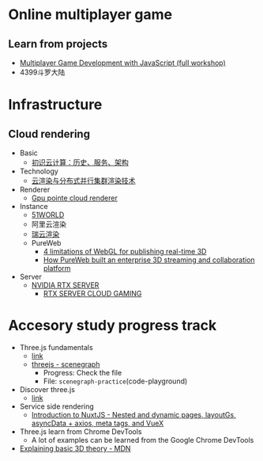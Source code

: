 # Online multiplayer game
## Learn from projects
- [Multiplayer Game Development with JavaScript (full workshop)](https://www.youtube.com/watch?v=NvkM1immvWo)
- 4399斗罗大陆


# Infrastructure
## Cloud rendering
- Basic
  - [初识云计算：历史、服务、架构](https://zhuanlan.zhihu.com/p/72482251)
- Technology
  - [云渲染与分布式并行集群渲染技术](https://blog.csdn.net/gridrender/article/details/51724033)
- Renderer
  - [Gpu pointe cloud renderer](https://github.com/ValentinKraft/UE4_GPUPointCloudRenderer)
- Instance
  - [51WORLD](https://www.51hitech.com/)
  - 阿里云渲染
  - [瑞云渲染](https://www.renderbus.com/pricing.html)
  - PureWeb
    - [4 limitations of WebGL for publishing real-time 3D](https://blog.pureweb.com/4-limitations-of-webgl-for-publishing-real-time-3d)
    - [How PureWeb built an enterprise 3D streaming and collaboration platform](https://blog.pureweb.com/enterprise-3d-streaming-and-collaboration-platform)
- Server
  - [NVIDIA RTX SERVER](https://www.nvidia.com/en-us/data-center/rtx-server-gaming/)
    - [RTX SERVER CLOUD GAMING ](https://www.nvidia.com/content/dam/en-zz/Solutions/Data-Center/cloud-gaming-server/geforce-now-rtx-server-gaming-datasheet.pdf)
# Accesory study progress track
- Three.js fundamentals
  - [link](https://threejsfundamentals.org/)
  - [threejs - scenegraph](https://threejsfundamentals.org/threejs/lessons/threejs-scenegraph.html)
    - Progress: Check the file 
    - File: `scenegraph-practice`(code-playground)
- Discover three.js
  - [link](https://discoverthreejs.com/)
- Service side rendering
  - [Introduction to NuxtJS - Nested and dynamic pages, layoutGs, asyncData + axios, meta tags, and VueX](https://www.youtube.com/watch?v=NS0io3Z75GI)
- Three.js learn from Chrome DevTools
  - A lot of examples can be learned from the Google Chrome DevTools
- [Explaining basic 3D theory - MDN](https://developer.mozilla.org/en-US/docs/Games/Techniques/3D_on_the_web/Basic_theory)